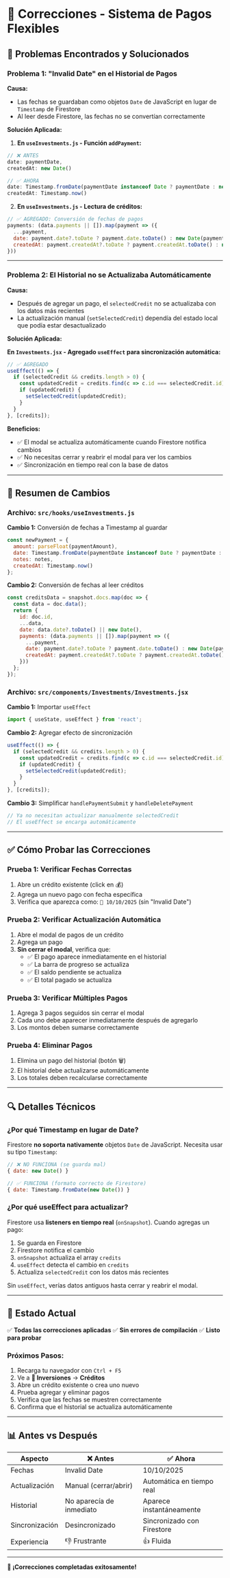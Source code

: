 # 🔧 Correcciones - Sistema de Pagos Flexibles

## 🐛 Problemas Encontrados y Solucionados

### **Problema 1: "Invalid Date" en el Historial de Pagos**

**Causa:**
- Las fechas se guardaban como objetos `Date` de JavaScript en lugar de `Timestamp` de Firestore
- Al leer desde Firestore, las fechas no se convertían correctamente

**Solución Aplicada:**

1. **En `useInvestments.js` - Función `addPayment`:**
```javascript
// ❌ ANTES
date: paymentDate,
createdAt: new Date()

// ✅ AHORA
date: Timestamp.fromDate(paymentDate instanceof Date ? paymentDate : new Date(paymentDate)),
createdAt: Timestamp.now()
```

2. **En `useInvestments.js` - Lectura de créditos:**
```javascript
// ✅ AGREGADO: Conversión de fechas de pagos
payments: (data.payments || []).map(payment => ({
  ...payment,
  date: payment.date?.toDate ? payment.date.toDate() : new Date(payment.date),
  createdAt: payment.createdAt?.toDate ? payment.createdAt.toDate() : new Date()
}))
```

---

### **Problema 2: El Historial no se Actualizaba Automáticamente**

**Causa:**
- Después de agregar un pago, el `selectedCredit` no se actualizaba con los datos más recientes
- La actualización manual (`setSelectedCredit`) dependía del estado local que podía estar desactualizado

**Solución Aplicada:**

**En `Investments.jsx` - Agregado `useEffect` para sincronización automática:**
```javascript
// ✅ AGREGADO
useEffect(() => {
  if (selectedCredit && credits.length > 0) {
    const updatedCredit = credits.find(c => c.id === selectedCredit.id);
    if (updatedCredit) {
      setSelectedCredit(updatedCredit);
    }
  }
}, [credits]);
```

**Beneficios:**
- ✅ El modal se actualiza automáticamente cuando Firestore notifica cambios
- ✅ No necesitas cerrar y reabrir el modal para ver los cambios
- ✅ Sincronización en tiempo real con la base de datos

---

## 📝 Resumen de Cambios

### **Archivo: `src/hooks/useInvestments.js`**

**Cambio 1:** Conversión de fechas a Timestamp al guardar
```javascript
const newPayment = {
  amount: parseFloat(paymentAmount),
  date: Timestamp.fromDate(paymentDate instanceof Date ? paymentDate : new Date(paymentDate)),
  notes: notes,
  createdAt: Timestamp.now()
};
```

**Cambio 2:** Conversión de fechas al leer créditos
```javascript
const creditsData = snapshot.docs.map(doc => {
  const data = doc.data();
  return {
    id: doc.id,
    ...data,
    date: data.date?.toDate() || new Date(),
    payments: (data.payments || []).map(payment => ({
      ...payment,
      date: payment.date?.toDate ? payment.date.toDate() : new Date(payment.date),
      createdAt: payment.createdAt?.toDate ? payment.createdAt.toDate() : new Date()
    }))
  };
});
```

### **Archivo: `src/components/Investments/Investments.jsx`**

**Cambio 1:** Importar `useEffect`
```javascript
import { useState, useEffect } from 'react';
```

**Cambio 2:** Agregar efecto de sincronización
```javascript
useEffect(() => {
  if (selectedCredit && credits.length > 0) {
    const updatedCredit = credits.find(c => c.id === selectedCredit.id);
    if (updatedCredit) {
      setSelectedCredit(updatedCredit);
    }
  }
}, [credits]);
```

**Cambio 3:** Simplificar `handlePaymentSubmit` y `handleDeletePayment`
```javascript
// Ya no necesitan actualizar manualmente selectedCredit
// El useEffect se encarga automáticamente
```

---

## ✅ Cómo Probar las Correcciones

### **Prueba 1: Verificar Fechas Correctas**

1. Abre un crédito existente (click en 💰)
2. Agrega un nuevo pago con fecha específica
3. Verifica que aparezca como: `📅 10/10/2025` (sin "Invalid Date")

### **Prueba 2: Verificar Actualización Automática**

1. Abre el modal de pagos de un crédito
2. Agrega un pago
3. **Sin cerrar el modal**, verifica que:
   - ✅ El pago aparece inmediatamente en el historial
   - ✅ La barra de progreso se actualiza
   - ✅ El saldo pendiente se actualiza
   - ✅ El total pagado se actualiza

### **Prueba 3: Verificar Múltiples Pagos**

1. Agrega 3 pagos seguidos sin cerrar el modal
2. Cada uno debe aparecer inmediatamente después de agregarlo
3. Los montos deben sumarse correctamente

### **Prueba 4: Eliminar Pagos**

1. Elimina un pago del historial (botón 🗑️)
2. El historial debe actualizarse automáticamente
3. Los totales deben recalcularse correctamente

---

## 🔍 Detalles Técnicos

### **¿Por qué Timestamp en lugar de Date?**

Firestore **no soporta nativamente** objetos `Date` de JavaScript. Necesita usar su tipo `Timestamp`:

```javascript
// ❌ NO FUNCIONA (se guarda mal)
{ date: new Date() }

// ✅ FUNCIONA (formato correcto de Firestore)
{ date: Timestamp.fromDate(new Date()) }
```

### **¿Por qué useEffect para actualizar?**

Firestore usa **listeners en tiempo real** (`onSnapshot`). Cuando agregas un pago:

1. Se guarda en Firestore
2. Firestore notifica el cambio
3. `onSnapshot` actualiza el array `credits`
4. `useEffect` detecta el cambio en `credits`
5. Actualiza `selectedCredit` con los datos más recientes

Sin `useEffect`, verías datos antiguos hasta cerrar y reabrir el modal.

---

## 🎯 Estado Actual

✅ **Todas las correcciones aplicadas**
✅ **Sin errores de compilación**
✅ **Listo para probar**

### **Próximos Pasos:**

1. Recarga tu navegador con `Ctrl + F5`
2. Ve a **💎 Inversiones** → **Créditos**
3. Abre un crédito existente o crea uno nuevo
4. Prueba agregar y eliminar pagos
5. Verifica que las fechas se muestren correctamente
6. Confirma que el historial se actualiza automáticamente

---

## 📊 Antes vs Después

| Aspecto | ❌ Antes | ✅ Ahora |
|---------|----------|----------|
| Fechas | Invalid Date | 10/10/2025 |
| Actualización | Manual (cerrar/abrir) | Automática en tiempo real |
| Historial | No aparecía de inmediato | Aparece instantáneamente |
| Sincronización | Desincronizado | Sincronizado con Firestore |
| Experiencia | 👎 Frustrante | 👍 Fluida |

---

**🎉 ¡Correcciones completadas exitosamente!**

